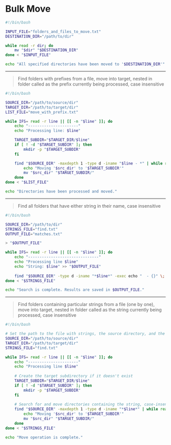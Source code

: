 # Bulk Move

```bash
#!/bin/bash

INPUT_FILE="folders_and_files_to_move.txt"
DESTINATION_DIR="/path/to/dir"

while read -r dir; do
    mv "$dir" "$DESTINATION_DIR"
done < "$INPUT_FILE"

echo "All specified directories have been moved to '$DESTINATION_DIR'"
```


---


> Find folders with prefixes from a file, move into target, nested in folder called as the prefix currently being processed, case insensitive


```bash
#!/bin/bash

SOURCE_DIR="/path/to/source/dir"
TARGET_DIR="/path/to/target/dir"
LIST_FILE="move_with_prefix.txt"

while IFS= read -r line || [[ -n "$line" ]]; do
    echo "----------------------"
    echo "Processing line: $line"

    TARGET_SUBDIR="$TARGET_DIR/$line"
    if [ ! -d "$TARGET_SUBDIR" ]; then
        mkdir -p "$TARGET_SUBDIR"
    fi

    find "$SOURCE_DIR" -maxdepth 1 -type d -iname "$line - *" | while read -r src_dir; do
        echo "Moving '$src_dir' to '$TARGET_SUBDIR'"
        mv "$src_dir" "$TARGET_SUBDIR/"
    done
done < "$LIST_FILE"

echo "Directories have been processed and moved."
```


---


> Find all folders that have either string in their name, case insensitive

```bash
#!/bin/bash

SOURCE_DIR="/path/to/dir"
STRINGS_FILE="find.txt"
OUTPUT_FILE="matches.txt"

> "$OUTPUT_FILE"

while IFS= read -r line || [[ -n "$line" ]]; do
    echo "-------------------------------"
    echo "Processing line $line"
    echo "String: $line" >> "$OUTPUT_FILE"
    
    find "$SOURCE_DIR" -type d -iname "*$line*" -exec echo "  - {}" \; >> "$OUTPUT_FILE"
done < "$STRINGS_FILE"

echo "Search is complete. Results are saved in $OUTPUT_FILE."
```


---


> Find folders containing particular strings from a file (one by one), move into target, nested in folder called as the string currently being processed, case insensitive

```bash
#!/bin/bash

# Set the path to the file with strings, the source directory, and the target directory
SOURCE_DIR="/path/to/source/dir"
TARGET_DIR="/path/to/target/dir"
STRINGS_FILE="find.txt"

while IFS= read -r line || [[ -n "$line" ]]; do
    echo "----------------------"
    echo "Processing line $line"
    
    # Create the target subdirectory if it doesn't exist
    TARGET_SUBDIR="$TARGET_DIR/$line"
    if [ ! -d "$TARGET_SUBDIR" ]; then
        mkdir -p "$TARGET_SUBDIR"
    fi
    
    # Search for and move directories containing the string, case-insensitive, depth of 1
    find "$SOURCE_DIR" -maxdepth 1 -type d -iname "*$line*" | while read -r src_dir; do
        echo "Moving '$src_dir' to '$TARGET_SUBDIR'"
        mv "$src_dir" "$TARGET_SUBDIR/"
    done
done < "$STRINGS_FILE"

echo "Move operation is complete."
```
